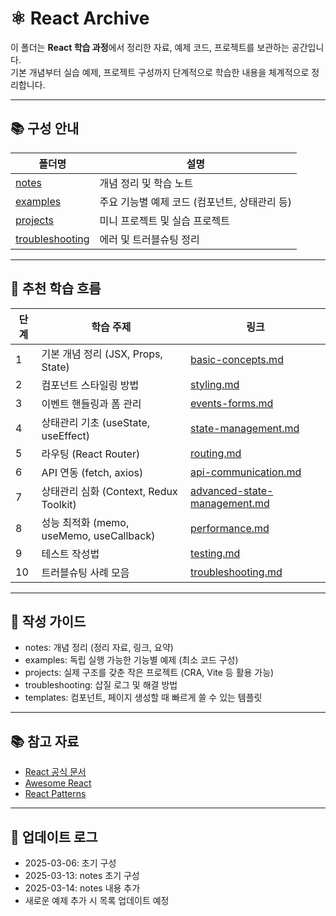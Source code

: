 # ⚛️ React Archive

이 폴더는 **React 학습 과정**에서 정리한 자료, 예제 코드, 프로젝트를 보관하는 공간입니다.  
기본 개념부터 실습 예제, 프로젝트 구성까지 단계적으로 학습한 내용을 체계적으로 정리합니다.

---

## 📚 구성 안내

| 폴더명 | 설명 |
|---|---|
| [notes](./notes) | 개념 정리 및 학습 노트 |
| [examples](./examples) | 주요 기능별 예제 코드 (컴포넌트, 상태관리 등) |
| [projects](./projects) | 미니 프로젝트 및 실습 프로젝트 |
| [troubleshooting](./troubleshooting) | 에러 및 트러블슈팅 정리 |

---

## 📖 추천 학습 흐름

| 단계 | 학습 주제 | 링크 |
|---|---|---|
| 1 | 기본 개념 정리 (JSX, Props, State) | [basic-concepts.md](./notes/basic-concepts.md) |
| 2 | 컴포넌트 스타일링 방법 | [styling.md](./notes/styling.md) |
| 3 | 이벤트 핸들링과 폼 관리 | [events-forms.md](./notes/events-forms.md) |
| 4 | 상태관리 기초 (useState, useEffect) | [state-management.md](./notes/state-management.md) |
| 5 | 라우팅 (React Router) | [routing.md](./notes/routing.md) |
| 6 | API 연동 (fetch, axios) | [api-communication.md](./notes/api-communication.md) |
| 7 | 상태관리 심화 (Context, Redux Toolkit) | [advanced-state-management.md](./notes/advanced-state-management.md) |
| 8 | 성능 최적화 (memo, useMemo, useCallback) | [performance.md](./notes/performance.md) |
| 9 | 테스트 작성법 | [testing.md](./notes/testing.md) |
| 10 | 트러블슈팅 사례 모음 | [troubleshooting.md](./troubleshooting/troubleshooting.md) |

---

## 📑 작성 가이드
- notes: 개념 정리 (정리 자료, 링크, 요약)
- examples: 독립 실행 가능한 기능별 예제 (최소 코드 구성)
- projects: 실제 구조를 갖춘 작은 프로젝트 (CRA, Vite 등 활용 가능)
- troubleshooting: 삽질 로그 및 해결 방법
- templates: 컴포넌트, 페이지 생성할 때 빠르게 쓸 수 있는 템플릿

---

## 📚 참고 자료
- [React 공식 문서](https://react.dev/)
- [Awesome React](https://github.com/enaqx/awesome-react)
- [React Patterns](https://reactpatterns.com/)

---

## 📢 업데이트 로그
- 2025-03-06: 초기 구성
- 2025-03-13: notes 초기 구성
- 2025-03-14: notes 내용 추가
- 새로운 예제 추가 시 목록 업데이트 예정
